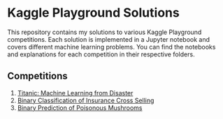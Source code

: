 # Kaggle Playground Solutions

This repository contains my solutions to various Kaggle Playground competitions. Each solution is implemented in a Jupyter notebook and covers different machine learning problems. You can find the notebooks and explanations for each competition in their respective folders.

## Competitions
1. [Titanic: Machine Learning from Disaster](./titanic/)
2. [Binary Classification of Insurance Cross Selling](./insurance_cross_selling/)
3. [Binary Prediction of Poisonous Mushrooms](./poisonous_mushrooms/)